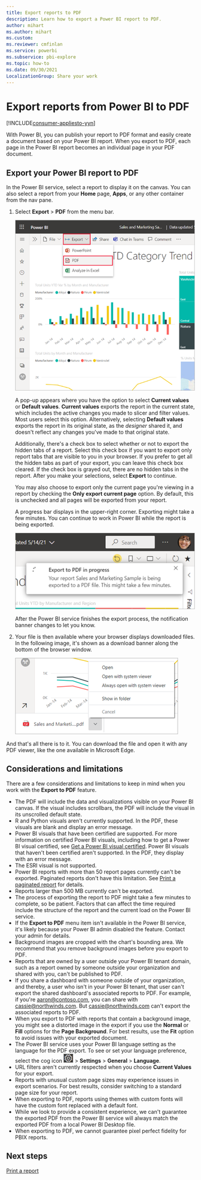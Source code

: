 ```yaml
---
title: Export reports to PDF
description: Learn how to export a Power BI report to PDF.
author: mihart
ms.author: mihart
ms.custom:  
ms.reviewer: cmfinlan
ms.service: powerbi
ms.subservice: pbi-explore
ms.topic: how-to
ms.date: 09/30/2021
LocalizationGroup: Share your work
---
```

# Export reports from Power BI to PDF

[!INCLUDE[consumer-appliesto-yyn](../includes/consumer-appliesto-yyn.md)]


With Power BI, you can publish your report to PDF format and easily create a document based on your Power BI report. When you export to PDF, each page in the Power BI report becomes an individual page in your PDF document.

## Export your Power BI report to PDF
In the Power BI service, select a report to display it on the canvas. You can also select a report from your **Home** page, **Apps**, or any other container from the nav pane.

1. Select **Export** > **PDF** from the menu bar.

    ![Select Export from the menu bar](media/end-user-pdf/power-bi-export-pdfs.png)

    A pop-up appears where you have the option to select **Current values** or **Default values**. **Current values** exports the report in the current state, which includes the active changes you made to slicer and filter values. Most users select this option. Alternatively, selecting **Default values** exports the report in its original state, as the *designer* shared it, and doesn't reflect any changes you've made to that original state.
    
    Additionally, there's a check box to select whether or not to export the hidden tabs of a report. Select this check box if you want to export only report tabs that are visible to you in your browser. If you prefer to get all the hidden tabs as part of your export, you can leave this check box cleared. If the check box is grayed out, there are no hidden tabs in the report. After you make your selections, select **Export** to continue.
    
    You may also choose to export only the current page you're viewing in a report by checking the **Only export current page** option.  By default, this is unchecked and all pages will be exported from your report.
    
    A progress bar displays in the upper-right corner. Exporting might take a few minutes. You can continue to work in Power BI while the report is being exported.

    ![Export progress message](media/end-user-pdf/power-bi-export-progress.png)

    After the Power BI service finishes the export process, the notification banner changes to let you know.

2. Your file is then available where your browser displays downloaded files. In the following image, it's shown as a download banner along the bottom of the browser window.

    ![Downloaded file location](media/end-user-pdf/power-bi-export-done.png)

And that's all there is to it. You can download the file and open it with any PDF viewer, like the one available in Microsoft Edge.


## Considerations and limitations
There are a few considerations and limitations to keep in mind when you work with the **Export to PDF** feature.

* The PDF will include the data and visualizations visible on your Power BI canvas. If the visual includes scrollbars, the PDF will include the visual in its unscrolled default state.  
* R and Python visuals aren't currently supported. In the PDF, these visuals are blank and display an error message. 
* Power BI visuals that have been certified are supported. For more information on certified Power BI visuals, including how to get a Power BI visual certified, see [Get a Power BI visual certified](../developer/visuals/power-bi-custom-visuals-certified.md). Power BI visuals that haven't been certified aren't supported. In the PDF, they display with an error message.
* The ESRI visual is not supported.
* Power BI reports with more than 50 report pages currently can't be exported. Paginated reports don't have this limitation. See [Print a paginated report](end-user-paginated-report.md#interact-with-a-paginated-report) for details. 
* Reports larger than 500 MB currently can't be exported. 
* The process of exporting the report to PDF might take a few minutes to complete, so be patient. Factors that can affect the time required include the structure of the report and the current load on the Power BI service.
* If the **Export to PDF** menu item isn't available in the Power BI service, it's likely because your Power BI admin disabled the feature. Contact your admin for details.
* Background images are cropped with the chart's bounding area. We recommend that you remove background images before you export to PDF.
* Reports that are owned by a user outside your Power BI tenant domain, such as a report owned by someone outside your organization and shared with you, can't be published to PDF.
* If you share a dashboard with someone outside of your organization, and thereby, a user who isn't in your Power BI tenant, that user can't export the shared dashboard's associated reports to PDF. For example, if you're aaron@contoso.com, you can share with cassie@northwinds.com. But cassie@northwinds.com can't export the associated reports to PDF.
* When you export to PDF with reports that contain a background image, you might see a distorted image in the export if you use the **Normal** or **Fill** options for the **Page Background**. For best results, use the **Fit** option to avoid issues with your exported document.
* The Power BI service uses your Power BI language setting as the language for the PDF export. To see or set your language preference, select the cog icon ![Cog icon](media/end-user-powerpoint/power-bi-settings-icon.png) > **Settings** > **General** > **Language**.
* URL filters aren't currently respected when you choose **Current Values** for your export.
* Reports with unusual custom page sizes may experience issues in export scenarios. For best results, consider switching to a standard page size for your report.
* When exporting to PDF, reports using themes with custom fonts will have the custom font replaced with a default font.
* While we look to provide a consistent experience, we can't guarantee the exported PDF from the Power BI service will always match the exported PDF from a local Power BI Desktop file.
* When exporting to PDF, we cannot guarantee pixel perfect fidelity for PBIX reports.

## Next steps
[Print a report](end-user-print.md)
